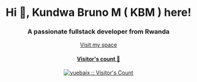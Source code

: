 <h1 align="center">Hi 👋, Kundwa Bruno M ( KBM ) here!</h1>
<h3 align="center">A passionate fullstack developer from Rwanda</h3>
<p align="center"><a href="https://www.itskbm.com/" target="_blank" align="center">Visit my space</h3></p>


<h4 align="center">Visitor's count 👀</h4>
<p align="center"><img src="https://profile-counter.glitch.me/{KundwaBruno}/count.svg" alt="yuebaix :: Visitor's Count" /></p>
<br/>
